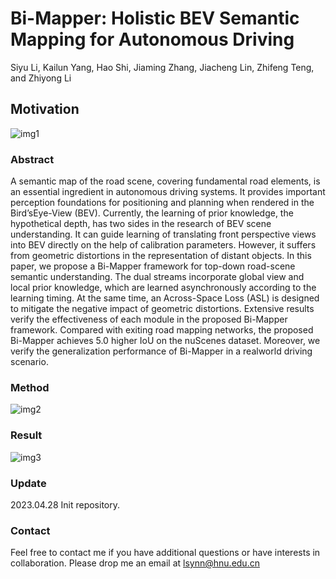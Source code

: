 # Bi-Mapper: Holistic BEV Semantic Mapping for Autonomous Driving  

Siyu Li, Kailun Yang, Hao Shi, Jiaming Zhang, Jiacheng Lin, Zhifeng Teng, and Zhiyong Li

## Motivation

![img1](https://github.com/lynn-yu/Bi-Mapper/blob/main/pic/img1.png)

### Abstract

A semantic map of the road scene, covering fundamental road elements, is an essential ingredient in autonomous driving systems. It provides important perception foundations for positioning and planning when rendered in the Bird’sEye-View (BEV). Currently, the learning of prior knowledge, the hypothetical depth, has two sides in the research of BEV scene understanding. It can guide learning of translating front perspective views into BEV directly on the help of calibration parameters. However, it suffers from geometric distortions in the representation of distant objects. In this paper, we propose a Bi-Mapper framework for top-down road-scene semantic understanding. The dual streams incorporate global view and local prior knowledge, which are learned asynchronously according to the learning timing. At the same time, an Across-Space Loss (ASL) is designed to mitigate the negative impact of geometric distortions. Extensive results verify the effectiveness of each module in the proposed Bi-Mapper framework. Compared with exiting road mapping networks, the proposed Bi-Mapper achieves 5.0 higher IoU on the nuScenes dataset. Moreover, we verify the generalization performance of Bi-Mapper in a realworld driving scenario.   

### Method
![img2](https://github.com/lynn-yu/Bi-Mapper/blob/main/pic/img2.png)

### Result

![img3](https://github.com/lynn-yu/Bi-Mapper/blob/main/pic/img3.png)

### Update

2023.04.28 Init repository.



### Contact

Feel free to contact me if you have additional questions or have interests in collaboration. Please drop me an email at  lsynn@hnu.edu.cn
